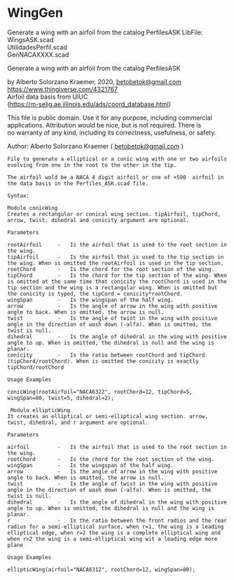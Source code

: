 # WingGen
Generate a wing with an airfoil from the catalog PerfilesASK
LibFile: 	WingsASK.scad                                                            
          	UtilidadesPerfil.scad                                                    
          	GenNACAXXXX.scad                                                         

   Generate a wing with an airfoil from the catalog PerfilesASK                       
                                                                                      
   by Alberto Solorzano Kraemer, 2020, betobetok@gmail.com                            
   https://www.thingiverse.com/4321767                                                    
   Airfoil data basis from UIUC                                                       
   (https://m-selig.ae.illinois.edu/ads/coord_database.html)                              
                                                                                      
   This file is public domain.  Use it for any purpose, including commercial          
   applications.  Attribution would be nice, but is not required.  There is           
   no warranty of any kind, including its correctness, usefulness, or safety.         

Author: Alberto Solorzano Kraemer ( betobetok@gmail.com )
    
    File to generate a elliptical or a conic wing with one or two airfoils evolving from one in the root to the other in the tip.
    
    The airfoil wold be a NACA 4 digit airfoil or one of +500  airfoil in the data basis in the Perfiles_ASK.scad file.
   
    Syntax:
    
    Module conicWing  
    Creates a rectangular or conical wing section. tipAirfoil, tipChord, arrow, twist, dihedral and conicity argument are optional. 
    
    Parameters

    rootAirfoil     -   Is the airfoil that is used to the root section in the wing.
    tipAirfoil      -   Is the airfoil that is used to the tip section in the wing. When is omitted the rootAirfoil is used in the tip section.
    rootChord       -   Is the chord for the root section of the wing.
    tipChord        -   Is the chord for the tip section of the wing. When is omitted at the same time that conicity the rootChord is used in the tip section and the wing is a rectangular wing. When is omitted but the conicity is typed, the tipCord = conicity*rootChord.
    wingSpan        -   Is the wingspan of the half wing.
    arrow           -   Is the angle of arrow in the wing with positive angle to back. When is omitted, the arrow is null. 
    twist           -   Is the angle of twist in the wing with positive angle in the direction of wash down (-alfa). When is omitted, the twist is null.
    dihedral        -   Is the angle of dihedral in the wing with positive angle to up. When is omitted, the dihedral is null and the wing is planar.
    conicity        -   Is the ratio between rootChord and tipChord (tipChord/rootChord). When is omitted the conicity is exactly tipChord/rootChord

    Usage Examples

    conicWing(rootAirfoil="NACA6322", rootChord=12, tipChord=5, wingSpan=80, twist=5, dihedral=2);
    
     Modulo ellipticWing  
    It creates an elliptical or semi-elliptical wing section. arrow, twist, dihedral, and r argument are optional. 
    
    Parameters

    airfoil         -   Is the airfoil that is used to the root section in the wing.
    rootChord       -   Is the chord for the root section of the wing.
    wingSpan        -   Is the wingspan of the half wing.
    arrow           -   Is the angle of arrow in the wing with positive angle to back. When is omitted, the arrow is null. 
    twist           -   Is the angle of twist in the wing with positive angle in the direction of wash down (-alfa). When is omitted, the twist is null.
    dihedral        -   Is the angle of dihedral in the wing with positive angle to up. When is omitted, the dihedral is null and the wing is planar.
    r               -   Is the ratio between the front radios and the rear radius for a semi-elliptical surface, when r=1, the wing is a leading elliptical edge, when r=2 the wing is a complete elliptical wing and when r>2 the wing is a semi-elliptical wing wit a leading edge more plane
    
    Usage Examples
    
    ellipticWing(airfoil="NACA6312", rootChord=12, wingSpan=80); 
